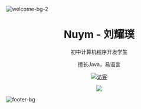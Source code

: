 ![welcome-bg-2](https://user-images.githubusercontent.com/50290580/124369381-11ed1800-dc74-11eb-90a9-2ff2073c3b97.jpg)

<h1 align="center">Nuym - 刘耀璞</h1>

<p align="center">初中计算机程序开发学生</p>
<p align="center">擅长Java，易语言</p>

<a href="https://github.com/nuym">
  <p align="center">
    <img src="https://komarev.com/ghpvc/?username=nuym" alt="访客">
  </p>
</a>

<p align="center">
  <img src="https://github-readme-stats.vercel.app/api?username=Tecnio&show_icons=true&theme=radical" />
</p>

![footer-bg](https://user-images.githubusercontent.com/50290580/124369382-144f7200-dc74-11eb-807a-f10a7a502dd9.jpg)
